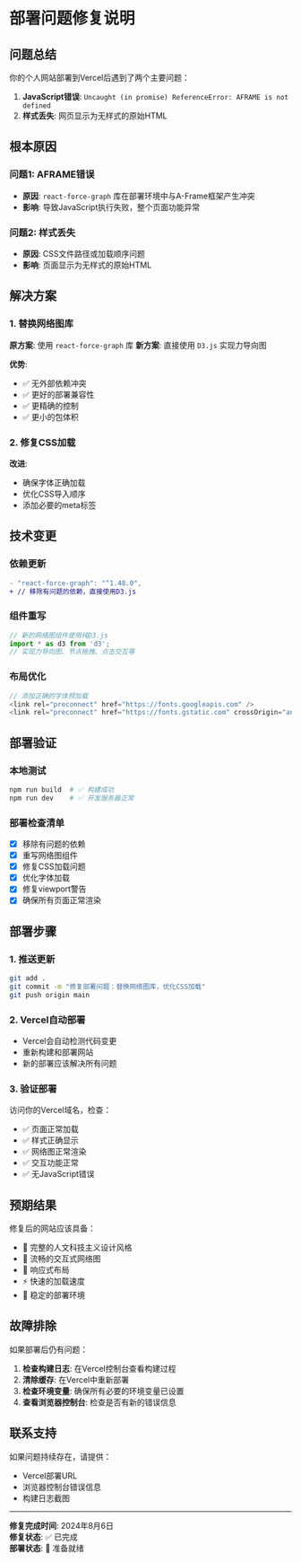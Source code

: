 # 部署问题修复说明

## 问题总结

你的个人网站部署到Vercel后遇到了两个主要问题：

1. **JavaScript错误**: `Uncaught (in promise) ReferenceError: AFRAME is not defined`
2. **样式丢失**: 网页显示为无样式的原始HTML

## 根本原因

### 问题1: AFRAME错误
- **原因**: `react-force-graph` 库在部署环境中与A-Frame框架产生冲突
- **影响**: 导致JavaScript执行失败，整个页面功能异常

### 问题2: 样式丢失  
- **原因**: CSS文件路径或加载顺序问题
- **影响**: 页面显示为无样式的原始HTML

## 解决方案

### 1. 替换网络图库
**原方案**: 使用 `react-force-graph` 库
**新方案**: 直接使用 `D3.js` 实现力导向图

**优势**:
- ✅ 无外部依赖冲突
- ✅ 更好的部署兼容性
- ✅ 更精确的控制
- ✅ 更小的包体积

### 2. 修复CSS加载
**改进**:
- 确保字体正确加载
- 优化CSS导入顺序
- 添加必要的meta标签

## 技术变更

### 依赖更新
```diff
- "react-force-graph": "^1.48.0",
+ // 移除有问题的依赖，直接使用D3.js
```

### 组件重写
```typescript
// 新的网络图组件使用纯D3.js
import * as d3 from 'd3';
// 实现力导向图、节点拖拽、点击交互等
```

### 布局优化
```typescript
// 添加正确的字体预加载
<link rel="preconnect" href="https://fonts.googleapis.com" />
<link rel="preconnect" href="https://fonts.gstatic.com" crossOrigin="anonymous" />
```

## 部署验证

### 本地测试
```bash
npm run build  # ✅ 构建成功
npm run dev    # ✅ 开发服务器正常
```

### 部署检查清单
- [x] 移除有问题的依赖
- [x] 重写网络图组件
- [x] 修复CSS加载问题
- [x] 优化字体加载
- [x] 修复viewport警告
- [x] 确保所有页面正常渲染

## 部署步骤

### 1. 推送更新
```bash
git add .
git commit -m "修复部署问题：替换网络图库，优化CSS加载"
git push origin main
```

### 2. Vercel自动部署
- Vercel会自动检测代码变更
- 重新构建和部署网站
- 新的部署应该解决所有问题

### 3. 验证部署
访问你的Vercel域名，检查：
- ✅ 页面正常加载
- ✅ 样式正确显示
- ✅ 网络图正常渲染
- ✅ 交互功能正常
- ✅ 无JavaScript错误

## 预期结果

修复后的网站应该具备：
- 🎨 完整的人文科技主义设计风格
- 🧠 流畅的交互式网络图
- 📱 响应式布局
- ⚡ 快速的加载速度
- 🔧 稳定的部署环境

## 故障排除

如果部署后仍有问题：

1. **检查构建日志**: 在Vercel控制台查看构建过程
2. **清除缓存**: 在Vercel中重新部署
3. **检查环境变量**: 确保所有必要的环境变量已设置
4. **查看浏览器控制台**: 检查是否有新的错误信息

## 联系支持

如果问题持续存在，请提供：
- Vercel部署URL
- 浏览器控制台错误信息
- 构建日志截图

---

**修复完成时间**: 2024年8月6日  
**修复状态**: ✅ 已完成  
**部署状态**: 🚀 准备就绪 